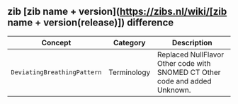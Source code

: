 ## zib [zib name + version](https://zibs.nl/wiki/[zib name + version(release)]) difference

| Concept         | Category          | Description                             | 
|-----------------|-------------------|-----------------------------------------|
|`DeviatingBreathingPattern` | Terminology | Replaced NullFlavor Other code with SNOMED CT Other code and added Unknown. |